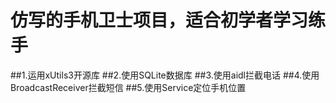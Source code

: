 # 仿写的手机卫士项目，适合初学者学习练手
##1.运用xUtils3开源库
##2.使用SQLite数据库
##3.使用aidl拦截电话
##4.使用BroadcastReceiver拦截短信
##5.使用Service定位手机位置